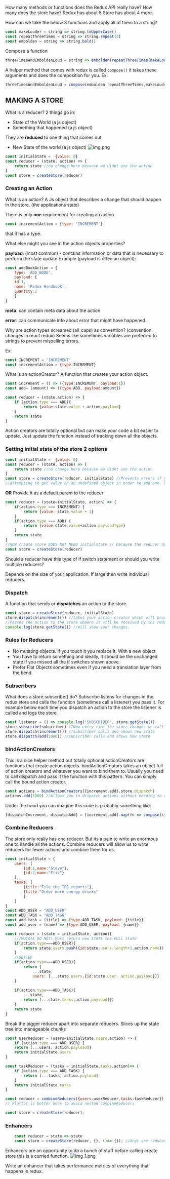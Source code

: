 How many methods or functions does the Redux API really have? How many does the store have?
Redux has about 5
Store has about 4 more.


How can we take the below 3 functions and apply all of them to a string?
```js
const makeLouder = string => string.toUpperCase()
const repeatThreeTimes = string => string.repeat(3)
const embolden = string => string.bold()
```
Compose a function
```js
threeTimesAndEmboldenLoud = string => embolden(repeatThreeTimes(makeLouder(string)))
```

A helper method that comes with redux is called `compose()` it takes these
arguments and does the composition for you.
Ex:
```js
threeTimesAndEmboldenLoud = compose(embolden,repeatThreeTimes,makeLouder)
```

## MAKING A STORE
What is a reducer?
2 things go in:
- State of the World (a js object)
- Something that happened (a js object)

They are **reduced** to one thing that comes out 
- New State of the world (a js object)
![img.png](img.png)

```js
const initialState =  {value: 0}
const reducer = (state, action) => {
    return state //no change here because we didnt use the action
}
const store = createStore(reducer)
```

### Creating an Action
What is an action? 
A Js object that describes a change that should happen in the store. (the applications state)

There is only **one** requirement for creating an action
```js
const incrementAction = {type: 'INCREMENT'}
```
that it has a type.

What else might you see in the action objects properties?

**payload**: (most common) - contains information or data that is necessary to perform the state update
Example (payload is often an object):
```js
const addBookAction = {
    type: 'ADD_BOOK',
    payload: {
    id:1,
    name: 'Redux Handbook',
    quantity:2
    }
}
```

**meta**: can contain meta data about the action

**error**: can communicate info about error that might have happened.

Why are action types screamed (all_caps) as convention? (convention changes in react redux)
Seems like sometimes variables are preferred to strings to prevent mispelling errors. 

Ex:
```js
const INCREMENT = 'INCREMENT'
const incrementAction = {type:INCREMENT}
```

What is an actionCreator?
A function that creates your action object.
```js
const increment = () => ({type:INCREMENT, payload:1})
const add= (amount) => ({type:ADD, payload:amount})

const reducer = (state,action) => {
    if (action.type === ADD){
        return {value:state.value + action.payload}
    }
    return state
}

```
Action creators are totally optional but can make your code a bit easier to update. 
Just update the function instead of tracking down all the objects.


### Setting initial state of the store 2 options
```js
const initialState =  {value: 0}
const reducer = (state, action) => {
    return state //no change here because we didnt use the action
}
const store = createStore(reducer, initialState) //Prevents errors if your didn't provide an initial state you would be
//attempting to get value on an undefined object in order to add one. Undefined doesn't have a value property
```
**OR** Provide it as a default param to the reducer
```js
const reducer = (state=initialState, action) => {
    if(action.type === INCREMENT) {
        return {value: state.value + 1}
    }
    if(action.type === ADD) {
        return {value:state.value+action.payloadType}
    }
    return state
}
//NOW create store DOES NOT NEED initialState // because the reducer default arg has it
const store = createStore(reducer)
```

Should a reducer have this type of if switch statement or should you write multiple reducers?

Depends on the size of your application. If large then write individual reducers.

### Dispatch
A function that sends or **dispatches** an action to the store. 
```js
const store = createStore(reducer, initialState) 
store.dispatch(increment()) //takes your action creator which will produce an action object
//Passes the action to the store wheere it will be received by the reducer alongside the current state.
console.log(store.getState()) //Will show your changes.
```

### Rules for Reducers
- No mutating objects. If you touch it you replace it. With a new object
- You have to return something and ideally, it should be the unchanged state if you missed all the if switches shown above.
- Prefer Flat Objects sometimes even if you need a translation layer from the bend.

### Subscribers
What does a store.subscribe() do?
Subscribe listens for changes in the redux store and calls the function (sometimes call a listener) you pass it.
For example below each time you dispatch an action to the store the listener is called and logs the store.
```js
const listener = () => console.log('SUBSCRIBER', store.getState())
store.subscribe(subscriber) //Now every time the store changes we call the subscriber
store.dispatch(increment()) //subscriber calls and shows new state
store.dispatch(add(1000)) //subscriber calls and shows new state
```

### bindActionCreators
This is a nice helper method but totally optional
actionCreators are functions that create action objects.
bindActionCreators takes an object full of action creators and whatever you want to bind them to.
Usually you need to call dispatch and pass it the function with this pattern. You can simply call the
bound action creator.
```js
const actions = bindActionCreators({increment,add},store.dispatch)
actions.add(1000) //Allows you to dispatch actions without needing to call store.dispatch
```

Under the hood you can imagine this code is probably something like:
```js
[dispatchIncrement, dispatchAdd] = [increment,add].map(fn => compose(store.dispatch,fn))
```

### Combine Reducers
The store only really has one reducer. But its a pain to write an enormous one to handle all the actions.
Combine reducers will allow us to write reducers for fewer actions and combine them for us.
```js
const initialState = {
    users: [
        {id:1,name:"Steve"},
        {id:2,name:"Eric"}
    ],
    tasks: [
        {title:"File the TPS reports"},
        {title:"Order more energy drinks"
        }
    ]
}
const ADD_USER = "ADD_USER"
const ADD_TASK = "ADD_TASK"
const add_task = (title) => {type:ADD_TASK, payload: {title}}
const add_user = (name) => {type:ADD_USER, payload: {name}}

const reducer = (state = initialState, action){
    ///MUTATE DO NOT! Must return new STATE the FULL state
    if(action.type===ADD_USER){
        return state.users.push({id:state.users.length+1,action.name}) 
    }
    //BETTER
    if(action.type===ADD_USER){
        return {
            ...state, 
            users: [...state.users,{id:state.user. action.payload}]}
    } 
    
    if(action.type===ADD_TASK){
        ...state,
        return [...state.tasks,action.payload]})
    }
    return state
}
```
Break the bigger reducer apart into separate reducers. Slices up the state tree into manageable chunks
```js
const userReducer = (users=initialState.users,action) => {
    if (action.type === ADD_USER) {
    return [...users, action.payload]}
    return initialState.users
}

const taskReducer = (tasks = initialState.tasks,action)=> {
    if (action.type === ADD_TASK) {
        return [...tasks, action.payload]
    }
    return initialState.tasks
}

const reducer = combineReducers({users:userReducer,tasks:taskReducer}) // makes master reducer
// Flatter is better here to avoid nested combineReducers

const store = createStore(reducer);
```

### Enhancers
```js
    const reducer = state => state
    const store = createStore(reducer, {}, ()=> {}); //Args are reducer, initialState, and enhancer
```
Enhancers are an opportunity to do a bunch of stuff before calling create store this is a curried function.
![img_1.png](img_1.png)

Write an enhancer that takes performance metrics of everything that happens in redux.
```js

```















